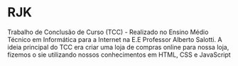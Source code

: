 # RJK
Trabalho de Conclusão de Curso (TCC) - Realizado no Ensino Médio Técnico em Informática para a Internet na E.E Professor Alberto Salotti. A ideia principal do TCC era criar uma loja de compras online para nossa loja, fizemos o sie utilizando nossos conhecimentos em HTML, CSS e JavaScript

